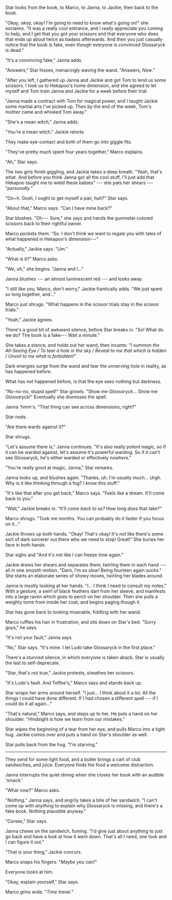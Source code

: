 Star looks from the book, to Marco, to Janna, to Jackie, then back to
the book.

"_Okay, okay, okay!_ I'm going to need to know what's going on!" she exclaims.
"It was a really cool entrance, and I really appreciate you coming to
help, and I get that you got your scissors and that everyone who does
that ends up about twice as badass afterwards. And then you just
casually notice that the book is fake, even though everyone is _convinced_
Glossaryck is dead."

"It's a convincing fake," Janna adds.

"Answers," Star hisses, menacingly waving the wand. "Answers, _Now_."

"After you left, I gathered up Janna and Jackie and got Tom to lend us some
scissors. I took us to Hekapoo's home dimension, and she agreed to let
myself and Tom train Janna and Jackie for a week before their trial.

"Janna made a contract with Tom for magical power, and I taught Jackie
some martial arts I've picked up. Then by the end of the week, Tom's
mother came and whisked Tom away."

"She's a mean witch," Janna adds.

"_You're_ a mean witch," Jackie retorts.

They make eye-contact and both of them go into giggle fits.

"They've pretty much spent four years together," Marco explains.

"Ah," Star says.

The two girls finish giggling, and Jackie takes a deep breath. "Yeah,
that's what. And before you think Janna got all the cool stuff,
I'll just add that Hekapoo taught me to wield these babies" --- she
pats her shears --- "_personally._"

"Oo~h. Gosh, I ought to get myself a pair, huh?" Star says.

"About that," Marco says. "Can I have mine back?"

Star blushes. "Oh--- Sure," she says and hands the gunmetal-colored
scissors back to their rightful owner.

Marco pockets them. "So. I don't think we want to regale you with
tales of what happened in Hekapoo's dimension---"

"Actually," Jackie says. "Um."

"What is it?" Marco asks.

"We, uh," she begins. "Janna and I..."

Janna blushes --- an almost luminescent red --- and looks away.

"I still like you, Marco, don't worry," Jackie frantically adds. "We just
spent so long together, and..."

Marco just shrugs. "What happens in the scissor trials stay in the scissor trials."

"Yeah," Jackie agrees.

There's a good bit of awkward silence, before Star breaks in. "_So!_ What do we do?
The book is a fake--- Wait a minute."

She takes a stance, and holds out her wand, then incants: "_I summon the All-Seeing Eye /
To tear a hole in the sky / Reveal to me that which is hidden / Unveil to me what is forbidden!_"

Dark energies surge from the wand and tear the unnerving hole in reality, as has happened before.

What has not happened before, is that the eye sees nothing but darkness.

"No-no-no, stupid spell!" Star growls. "Show me _Glossaryck_... Show me _Glossaryck!_" Eventually she dismisses
the spell.

Janna 'hmm's. "That thing can see across dimensions, right?"

Star nods.

"Are there wards against it?"

Star shrugs.

"Let's assume there is," Janna continues. "It's also really potent magic, so if it can be warded against,
let's assume it's powerful warding. So if it can't see Glossaryck, he's either warded or effectively _nowhere_."

"You're really good at magic, Janna," Star remarks.

Janna looks up, and blushes again. "Thanks, uh. I'm usually much... Urgh. Why is it like thinking through
a fog? I _know_ this stuff."

"It's like that after you get back," Marco says. "Feels like a dream. It'll come back to you."

"Wait," Jackie breaks in. "It'll _come back to us?_ How long does that take?"

Marco shrugs. "Took me months. You can probably do it faster if you focus on it..."

Jackie throws up both hands. "Okay! That's okay! It's not like there's some sort of
dark sorcerer out there who we need to stop! Great!" She buries her face in both hands.

Star sighs and "And it's not like I can freeze time again."

Jackie draws her shears and separates them, twirling them in each hand --- all in
one smooth motion. "Darn, I'm so _slow!_ Being fourteen again _sucks._" She starts
an elaborate series of showy moves, twirling her blades around.

Janna is mostly looking at her hands. "I... I think I need to consult my notes." With
a gesture, a swirl of black feathers dart from her sleeve, and manifests into a large raven which
goes to perch on her shoulder. Then she pulls a weighty tome from inside her coat, and begins
paging though it.

Star has gone back to looking miserable, fiddling with her wand.

Marco ruffles his hair in frustration, and sits down on Star's bed.
"Sorry guys," he says.

"It's not your fault," Janna says.

"No," Star says. "It's mine. I let Ludo take Glossaryck in the first place."

There's a stunned silence, in which everyone is taken aback. Star is usually
the last to self-deprecate.

"Star, that's not true," Jackie protests, sheathes her scissors.

"It's Ludo's fault. And Toffee's," Marco says and stands back up.

Star wraps her arms around herself. "I just... I think about it a lot.
All the things I could have done different. If I had chosen a different
spell --- if I could do it all again..."

"That's natural," Marco says, and steps up to her. He puts a hand on her
shoulder. "Hindsight is how we learn from our mistakes."

Star wipes the beginning of a tear from her eye, and pulls Marco into a tight
hug. Jackie comes over and puts a hand on Star's shoulder as well.

Star pulls back from the hug. "I'm starving."

----

They send for some light food, and a butler brings a cart of club sandwiches, and juice.
Everyone finds the food a welcome distraction.
 
Janna interrupts the quiet dining when she closes her book with an audible 'smack.'

"What now?" Marco asks.

"_Nothing._" Janna says, and angrily takes a bite of her sandwich. "I can't come up with _anything_
to explain why Glossaryck is missing, and there's a fake book. Nothing plausible anyway."

"Curses," Star says.

Janna chews on the sandwich, fuming. "I'd give just about anything to just go back and have
a _look_ at how it went down. That's all I need, _one_ look and I can figure it out."

"That _is_ your thing," Jackie concurs.

Marco snaps his fingers. "_Maybe you can!_"

Everyone looks at him.

"Okay, explain yourself," Star says.

Marco grins wide. "_Time travel._"
